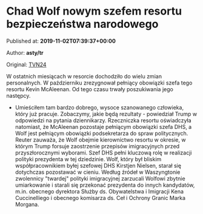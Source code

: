 
# Chad Wolf nowym szefem resortu bezpieczeństwa narodowego

Published at: **2019-11-02T07:39:37+00:00**

Author: **asty/tr**

Original: [TVN24](https://www.tvn24.pl/wiadomosci-ze-swiata,2/donald-trump-chad-wolf-nowym-szefem-resortu-bezpieczenstwa-narodowego,982320.html)

W ostatnich miesiącach w resorcie dochodziło do wielu zmian personalnych. W październiku zrezygnował pełniący obowiązki szefa tego resortu Kevin McAleenan. Od tego czasu trwały poszukiwania jego następcy.
- Umieściłem tam bardzo dobrego, wysoce szanowanego człowieka, który już pracuje. Zobaczymy, jakie będą rezultaty - powiedział Trump w odpowiedzi na pytania dziennikarzy.
Rzeczniczka resortu oświadczyła natomiast, że McAleenan pozostaje pełniącym obowiązki szefa DHS, a Wolf jest pełniącym obowiązki podsekretarza do spraw politycznych.
Reuter zauważa, że Wolf obejmie kierownictwo resortu w okresie, w którym Trump forsuje zaostrzenie przepisów imigracyjnych przed przyszłorocznymi wyborami.
Szef DHS pełni kluczową rolę w realizacji polityki prezydenta w tej dziedzinie. Wolf, który był bliskim współpracownikiem byłej szefowej DHS Kirstjen Nielsen, starał się dotychczas pozostawać w cieniu.
Według źródeł w Waszyngtonie zwolennicy "twardej" polityki imigracyjnej zarzucali Wolfowi zbytnie umiarkowanie i starali się przekonać prezydenta do innych kandydatów, m.in. obecnego dyrektora Służby ds. Obywatelstwa i Imigracji Kena Cuccinelliego i obecnego komisarza ds. Ceł i Ochrony Granic Marka Morgana.
